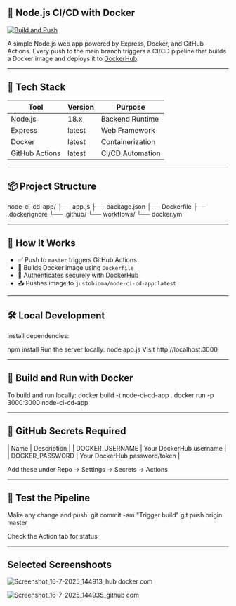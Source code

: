 ## 🚀 Node.js CI/CD with Docker

[![Build and Push](https://github.com/justobioma/node-ci-cd-app/actions/workflows/docker.yml/badge.svg)](https://github.com/justobioma/node-ci-cd-app/actions/workflows/docker.yml)

A simple Node.js web app powered by Express, Docker, and GitHub Actions. Every push to the main branch triggers a CI/CD pipeline that builds a Docker image and deploys it to [DockerHub](https://hub.docker.com/repository/docker/justobioma/node-ci-cd-app).

---

## 🧰 Tech Stack

| Tool             | Version     | Purpose                     |
|------------------|-------------|-----------------------------|
| Node.js          | 18.x        | Backend Runtime             |
| Express          | latest      | Web Framework               |
| Docker           | latest      | Containerization            |
| GitHub Actions   | latest      | CI/CD Automation            |

---

## 📦 Project Structure
node-ci-cd-app/ ├── app.js ├── package.json ├── Dockerfile ├── .dockerignore └── .github/ └── workflows/ └── docker.ym

---

## 📡 How It Works

- ✅ Push to `master` triggers GitHub Actions
- 🐳 Builds Docker image using `Dockerfile`
- 🔐 Authenticates securely with DockerHub
- 📤 Pushes image to `justobioma/node-ci-cd-app:latest`

---

## 🛠️ Local Development

Install dependencies:

npm install
Run the server locally:
node app.js
Visit http://localhost:3000

---
## 🐳 Build and Run with Docker
To build and run locally:
docker build -t node-ci-cd-app .
docker run -p 3000:3000 node-ci-cd-app

---
## 🔐 GitHub Secrets Required
| Name | Description | 
| DOCKER_USERNAME | Your DockerHub username | 
| DOCKER_PASSWORD | Your DockerHub password/token | 

Add these under Repo → Settings → Secrets → Actions

---
## 🧪 Test the Pipeline
Make any change and push:
git commit -am "Trigger build"
git push origin master

Check the Action tab for status

---
## Selected Screenshoots


![Screenshot_16-7-2025_144913_hub docker com](https://github.com/user-attachments/assets/a232f9f5-9fde-41ea-8920-9ffbfbb1b936)


![Screenshot_16-7-2025_144935_github com](https://github.com/user-attachments/assets/393286b4-d04f-465b-b865-5332c84687db)






